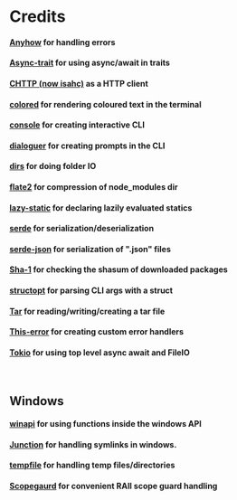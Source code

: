 # Credits
#### <a href="https://github.com/dtolnay/anyhow">Anyhow</a> for handling errors

#### <a href="https://github.com/dtolnay/async-trait">Async-trait</a> for using async/await in traits

#### <a href="https://github.com/sagebind/isahc">CHTTP (now isahc)</a> as a HTTP client

#### <a href="https://github.com/mackwic/colored">colored</a> for rendering coloured text in the terminal

#### <a href="https://github.com/mitsuhiko/console">console</a> for creating interactive CLI

#### <a href="https://github.com/mitsuhiko/dialoguer">dialoguer</a> for creating prompts in the CLI

#### <a href="https://github.com/dirs-dev/dirs-rs">dirs</a> for doing folder IO

#### <a href="https://github.com/rust-lang/flate2-rs">flate2</a> for compression of node_modules dir

#### <a href="https://github.com/rust-lang-nursery/lazy-static.rs">lazy-static</a> for declaring lazily evaluated statics

#### <a href="https://github.com/serde-rs/serde">serde</a> for serialization/deserialization

#### <a href="https://github.com/serde-rs/json">serde-json</a> for serialization of ".json" files

#### <a href="https://github.com/RustCrypto/hashes">Sha-1</a> for checking the shasum of downloaded packages

#### <a href="https://github.com/TeXitoi/structopt">structopt</a> for parsing CLI args with a struct

#### <a href="https://github.com/alexcrichton/tar-rs">Tar</a> for reading/writing/creating a tar file

#### <a href="https://github.com/dtolnay/thiserror">This-error</a> for creating custom error handlers

#### <a href="https://github.com/tokio-rs/tokio">Tokio</a> for using top level async await and FileIO

<br />

## Windows

#### <a href="https://github.com/retep998/winapi-rs">winapi</a> for using functions inside the windows API

#### <a href="https://github.com/lzutao/junction">Junction</a> for handling symlinks in windows.

#### <a href="https://github.com/Stebalien/tempfile">tempfile</a> for handling temp files/directories

#### <a href="https://github.com/bluss/scopeguard">Scopegaurd</a> for convenient RAII scope guard handling
